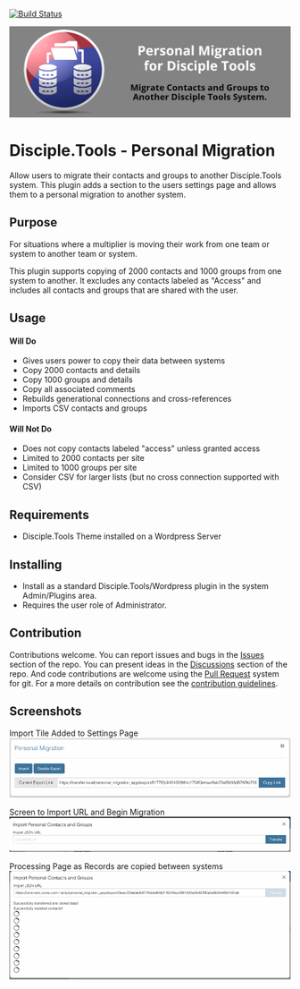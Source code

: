 [![Build Status](https://travis-ci.com/DiscipleTools/disciple-tools-personal-migration.svg?branch=master)](https://travis-ci.com/DiscipleTools/disciple-tools-personal-migration)

![Plugin Banner](https://raw.githubusercontent.com/DiscipleTools/disciple-tools-personal-migration/master/documentation/personal-migration-banner.png)
# Disciple.Tools - Personal Migration

Allow users to migrate their contacts and groups to another Disciple.Tools system. This plugin adds a section to the
users settings page and allows them to a personal migration to another system.

## Purpose

For situations where a multiplier is moving their work from one team or system to another team or system.

This plugin supports copying of 2000 contacts and 1000 groups from one system to another. It excludes any contacts labeled as "Access" and
includes all contacts and groups that are shared with the user.

## Usage

#### Will Do

- Gives users power to copy their data between systems
- Copy 2000 contacts and details
- Copy 1000 groups and details
- Copy all associated comments
- Rebuilds generational connections and cross-references
- Imports CSV contacts and groups

#### Will Not Do

- Does not copy contacts labeled "access" unless granted access
- Limited to 2000 contacts per site
- Limited to 1000 groups per site
- Consider CSV for larger lists (but no cross connection supported with CSV)

## Requirements

- Disciple.Tools Theme installed on a Wordpress Server

## Installing

- Install as a standard Disciple.Tools/Wordpress plugin in the system Admin/Plugins area.
- Requires the user role of Administrator.

## Contribution

Contributions welcome. You can report issues and bugs in the
[Issues](https://github.com/DiscipleTools/disciple-tools-personal-migration/issues) section of the repo. You can present ideas
in the [Discussions](https://github.com/DiscipleTools/disciple-tools-personal-migration/discussions) section of the repo. And
code contributions are welcome using the [Pull Request](https://github.com/DiscipleTools/disciple-tools-personal-migration/pulls)
system for git. For a more details on contribution see the
[contribution guidelines](https://github.com/DiscipleTools/disciple-tools-personal-migration/blob/master/CONTRIBUTING.md).


## Screenshots
Import Tile Added to Settings Page
![screenshot](documentation/tile-screen.png)

Screen to Import URL and Begin Migration
![screenshot](documentation/import-url-screen.png)

Processing Page as Records are copied between systems
![screenshot](documentation/import-screen.png)

